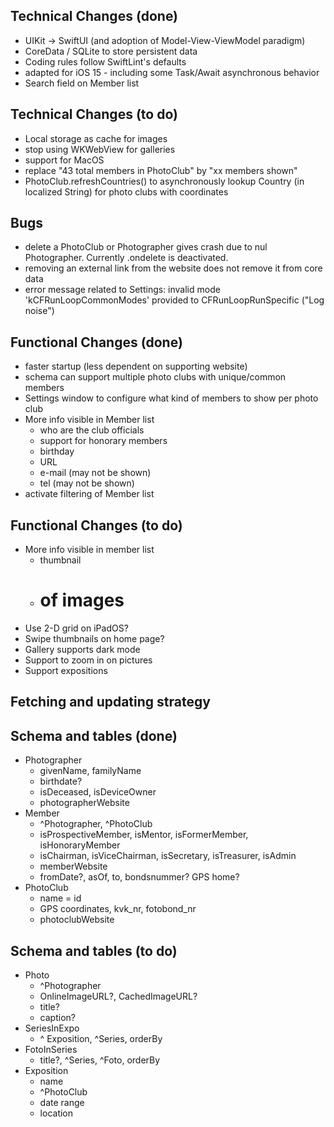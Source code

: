 ## Technical Changes (done)
* UIKit -> SwiftUI (and adoption of Model-View-ViewModel paradigm)
* CoreData / SQLite to store persistent data
* Coding rules follow SwiftLint's defaults
* adapted for iOS 15 - including some Task/Await asynchronous behavior
* Search field on Member list

## Technical Changes (to do)
* Local storage as cache for images
* stop using WKWebView for galleries
* support for MacOS
* replace "43 total members in PhotoClub" by "xx members shown"
* PhotoClub.refreshCountries() to asynchronously lookup Country (in localized String) for photo clubs with coordinates

## Bugs
* delete a PhotoClub or Photographer gives crash due to nul Photographer. Currently .ondelete is deactivated.
* removing an external link from the website does not remove it from core data
* error message related to Settings: invalid mode 'kCFRunLoopCommonModes' provided to CFRunLoopRunSpecific ("Log noise")

## Functional Changes (done)
* faster startup (less dependent on supporting website)
* schema can support multiple photo clubs with unique/common members
* Settings window to configure what kind of members to show per photo club
* More info visible in Member list
	* who are the club officials
    * support for honorary members
	* birthday
	* URL
	* e-mail (may not be shown)
	* tel (may not be shown)
* activate filtering of Member list

## Functional Changes (to do)
* More info visible in member list
    * thumbnail
    * # of images
* Use 2-D grid on iPadOS?
* Swipe thumbnails on home page?
* Gallery supports dark mode
* Support to zoom in on pictures
* Support expositions

## Fetching and updating strategy

## Schema and tables (done)
* Photographer
	* givenName, familyName
	* birthdate?
    * isDeceased, isDeviceOwner
    * photographerWebsite
* Member
	* ^Photographer, ^PhotoClub
	* isProspectiveMember, isMentor, isFormerMember, isHonoraryMember
    * isChairman, isViceChairman, isSecretary, isTreasurer, isAdmin
    * memberWebsite
    * fromDate?, asOf, to, bondsnummer? GPS home?
* PhotoClub
	* name = id
	* GPS coordinates, kvk_nr, fotobond_nr
    * photoclubWebsite
    
## Schema and tables (to do)
* Photo
	* ^Photographer
	* OnlineImageURL?,  CachedImageURL?
	* title?
	* caption?
* SeriesInExpo
	* ^ Exposition, ^Series, orderBy
* FotoInSeries
	* title?, ^Series, ^Foto, orderBy
* Exposition
	* name
	* ^PhotoClub
	* date range
	* location
